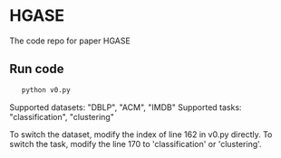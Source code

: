 # HGASE

The code repo for paper HGASE
## Run code
```bash
   python v0.py
```
Supported datasets: "DBLP", "ACM", "IMDB"
Supported tasks: "classification", "clustering"

To switch the dataset, modify the index of line 162 in v0.py directly.
To switch the task, modify the line 170 to 'classification' or 'clustering'.
